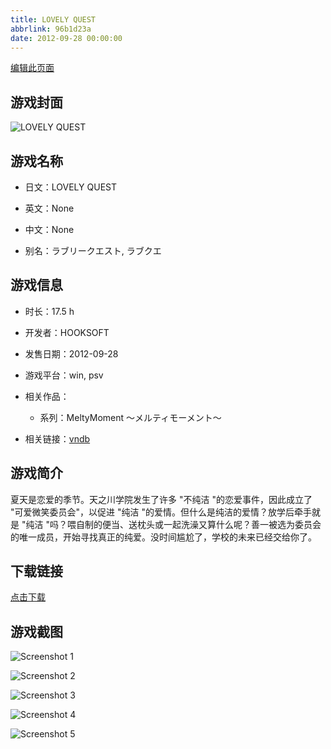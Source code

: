 ```yaml
---
title: LOVELY QUEST
abbrlink: 96b1d23a
date: 2012-09-28 00:00:00
---
```

[编辑此页面](https://github.com/ACG-3/ADV3-source/blob/main/source/_posts/games/LOVELY%20QUEST.md)

## 游戏封面

![LOVELY QUEST](https%3A//pan.timero.xyz/onedrive/img_lib_001/LOVELY%20QUEST_cover.avif)


## 游戏名称

- 日文：LOVELY QUEST
- 英文：None
- 中文：None

- 别名：ラブリークエスト, ラブクエ


## 游戏信息

- 时长：17.5 h
- 开发者：HOOKSOFT
- 发售日期：2012-09-28
- 游戏平台：win, psv
- 相关作品：
   - 系列：MeltyMoment ～メルティモーメント～

- 相关链接：[vndb](https://vndb.org/v10341)


## 游戏简介

夏天是恋爱的季节。天之川学院发生了许多 "不纯洁 "的恋爱事件，因此成立了 "可爱微笑委员会"，以促进 "纯洁 "的爱情。但什么是纯洁的爱情？放学后牵手就是 "纯洁 "吗？喂自制的便当、送枕头或一起洗澡又算什么呢？善一被选为委员会的唯一成员，开始寻找真正的纯爱。没时间尴尬了，学校的未来已经交给你了。




## 下载链接

[点击下载](https://pan.timero.xyz/onedrive/adv_lib_001/LOVELY%20QUEST)


## 游戏截图


![Screenshot 1](https%3A//pan.timero.xyz/onedrive/img_lib_001/LOVELY%20QUEST_Screenshot_1.avif)

![Screenshot 2](https%3A//pan.timero.xyz/onedrive/img_lib_001/LOVELY%20QUEST_Screenshot_2.avif)

![Screenshot 3](https%3A//pan.timero.xyz/onedrive/img_lib_001/LOVELY%20QUEST_Screenshot_3.avif)

![Screenshot 4](https%3A//pan.timero.xyz/onedrive/img_lib_001/LOVELY%20QUEST_Screenshot_4.avif)

![Screenshot 5](https%3A//pan.timero.xyz/onedrive/img_lib_001/LOVELY%20QUEST_Screenshot_5.avif)

